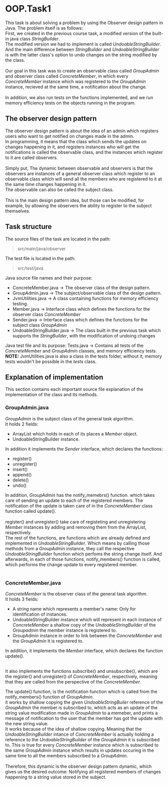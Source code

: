 # OOP.Task1
This task is about solving a problem by using the Observer design pattern in Java. The problem itseif is as follows:<br >
First, we created in the previous course task, a modified version of the built-in java class *StringBuilder*.<br >
The modified version we had to implement is called *UndoableStringBuilder*. And the main difference between *StringBuilder* and *UndoableStringBuilder*
is with the latter class's option to undo changes on the string modified by the class.<br >
<br >
Our goal in this task was to create an observable class called *GroupAdmin* and observer class called *ConcreteMember*, in which every *ConcreteMember*
instance which was registered to the *GroupAdmin* instance, recieved at the same time, a notification about the change. <br >
<br >
In addition, we also run tests on the functions implemented, and we run memory efficiency tests on the objects running in the program.

## The observer design pattern
The observer design pattern is about the idea of an admin which registers users who want to get notified on changes made in the admin.<br >
In programming, it means that the class which sends the updates on changes happening in it, and registers instances who will get the notifications is
called the observable class, and the instances which register to it are called observers.<br >
<br >
Simply put, The dynamic between observable and observers is that the observers are instances of a general observer class which register to
an observable class which will send all the members who are registered to it at the same time changes happening in it.<br >
The observable can also be called the subject class.<br >
<br >
This is the main design pattern idea, but those can be modified, for example, by allowing the observers the ability to register to the subject
themselves.

## Task structure
The source files of the task are located in the path:
> src/main/java/observer <br >

The test file is located in the path: <br > 
> src/test/java

Java source file names and their purpose:<br>
- ConcreteMember.java -> The observer class of the design pattern.
- GroupAdmin.java -> The subject/observable class of the design pattern.
- JvmUtilities.java -> A class containing functions for memory efficiency testing.
- Member.java -> Interface class which defines the functions for the observer class *ConcreteMember*
- Sender.java -> Interface class which defines the functions for the subject class *GroupAdmin*
- UndoableStringBuilder.java -> The class built in the previous task which supports the *StringBuilder*, with the modification of undoing changes

Java test file and its purpose: Tests.java -> Contains all tests of the *ConcreteMember* and *GroupAdmin* classes, and memory efficiency tests.
**NOTE:** JvmUtilities.java is also a class in the tests folder, without it, memory tests wouldn't be possible in the *tests* class.<br >

## Explanation of implementation
This section contains each important source file explanation of the implementation of the class and its methods.

### GroupAdmin.java 
*GroupAdmin* is the subject class of the general task algorithm.<br >
It holds 2 fields:
- ArrayList which holds in each of its places a *Member* object.
- UndoableStringBuilder instance.

In addition it implements the *Sender* interface, which declares the functions:
- register()
- unregister()
- insert()
- append()
- delete()
- undo()

In addition, *GroupAdmin* has the notify_memebrs() function. which takes care of sending an update
to each of the registered members. The notification of the update is taken care of in the
*ConcreteMember* class function called update(). <br>
<br>
register() and unregister() take care of registeting and unregistering *Member* instances by adding and removing them from the ArrayList, respectively.
<br>
The rest of the functions, are functions which are already defined and implemented in *UndoableStringBuilder*. Which means by calling those methods from a
*GroupAdmin* instance, they call the respective *UndoableStringBuilder* function which perfoms the string change itself.
And afterwards, in each of those functions, notify_members() function is called, which performs the change update to every registered member. <br >
<br >

### ConcreteMember.java
*ConcreteMember* is the observer class of the general task algorithm.<br >
It holds 3 fields:
- A string name which represents a member's name: Only for identification of instances.
- UndoableStringBuilder instance which will represent in each instance of *ConcreteMember* a shallow copy of the *UndoableStringBuilder* of the
*Groupadmin* the member instance is registered to.
- GroupAdmin instance in order to link between the *ConcreteMember* and the *GroupAdmin* it is registered to.

In addition, it implements the *Member* interface, which declares the function update().<br >
<br >

It also implements the functions subscribe() and unsubscribe(), which are the register() and unregister() of *ConcreteMember*, respectively,
meaning that they are called from the perspective of the *ConcreteMember*. <br >

The update() function, is the notification function which is called from the notify_members() function of *GroupAdmin*.<br >
it works by shallow copying the given *UndoableStringBuiler* reference of the *GroupAdmin* the member is subscribed to, which acts as an update
of the string value modification made in *GroupAdmin* to a memeber, and prints a message of notification to the user that the member has got the update
with the new string value.<br >
It works because of the idea of shallow copying. Meaning that the *UndoableStringBuilder* intance of *ConcreteMember* is actually holding a reference
to the *UndoableStringBuilder* of the *GroupAdmin* it is subscribed to. This is true for every *ConcreteMember* instance which is subscribed to the same
*GroupAdmin* instance which results in updates occuring in the same time to all the members subscribed to a *GroupAdmin*.<br >
<br >
Therefore, this dynamic is the observer design pattern dynamic, which gives us the desired outcome: Notifying all registered members of changes happening
to a string value stored in the subject.
